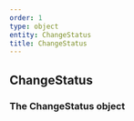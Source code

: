 ```yaml
---
order: 1
type: object
entity: ChangeStatus
title: ChangeStatus
---
```


## ChangeStatus

### The ChangeStatus object
